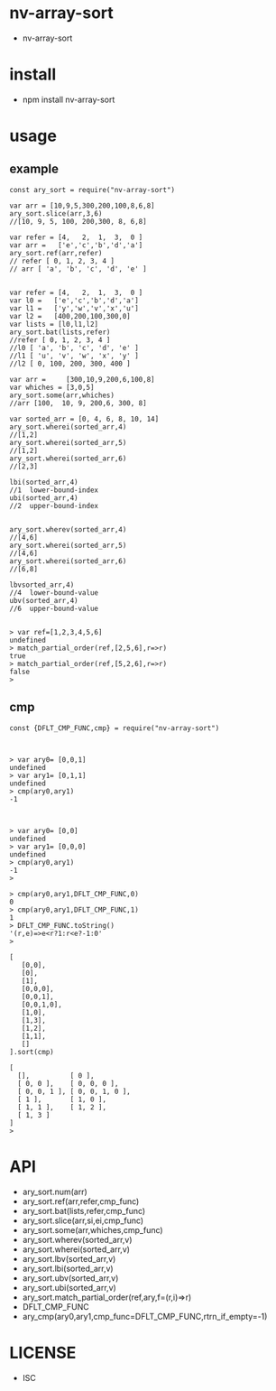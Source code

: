 nv-array-sort
============
- nv-array-sort 


install
=======
- npm install nv-array-sort 

usage
=====
    
example
-------

    const ary_sort = require("nv-array-sort")

    var arr = [10,9,5,300,200,100,8,6,8]
    ary_sort.slice(arr,3,6)
    //[10, 9, 5, 100, 200,300, 8, 6,8]
    
    var refer = [4,   2,  1,  3,  0 ]
    var arr =   ['e','c','b','d','a']
    ary_sort.ref(arr,refer)
    // refer [ 0, 1, 2, 3, 4 ]
    // arr [ 'a', 'b', 'c', 'd', 'e' ]
    
    
    var refer = [4,   2,  1,  3,  0 ]
    var l0 =   ['e','c','b','d','a']
    var l1 =   ['y','w','v','x','u']
    var l2 =   [400,200,100,300,0]
    var lists = [l0,l1,l2]
    ary_sort.bat(lists,refer)
    //refer [ 0, 1, 2, 3, 4 ]
    //l0 [ 'a', 'b', 'c', 'd', 'e' ]
    //l1 [ 'u', 'v', 'w', 'x', 'y' ]
    //l2 [ 0, 100, 200, 300, 400 ]
    
    var arr =     [300,10,9,200,6,100,8]
    var whiches = [3,0,5]
    ary_sort.some(arr,whiches)
    //arr [100,  10, 9, 200,6, 300, 8]

    var sorted_arr = [0, 4, 6, 8, 10, 14]
    ary_sort.wherei(sorted_arr,4)
    //[1,2]
    ary_sort.wherei(sorted_arr,5)
    //[1,2]
    ary_sort.wherei(sorted_arr,6)
    //[2,3]

    lbi(sorted_arr,4)
    //1  lower-bound-index
    ubi(sorted_arr,4)
    //2  upper-bound-index


    ary_sort.wherev(sorted_arr,4)
    //[4,6]
    ary_sort.wherei(sorted_arr,5)
    //[4,6]
    ary_sort.wherei(sorted_arr,6)
    //[6,8]

    lbvsorted_arr,4) 
    //4  lower-bound-value
    ubv(sorted_arr,4) 
    //6  upper-bound-value


    > var ref=[1,2,3,4,5,6]
    undefined
    > match_partial_order(ref,[2,5,6],r=>r)
    true
    > match_partial_order(ref,[5,2,6],r=>r)
    false
    >

cmp
---

    const {DFLT_CMP_FUNC,cmp} = require("nv-array-sort")



    > var ary0= [0,0,1]
    undefined
    > var ary1= [0,1,1]
    undefined
    > cmp(ary0,ary1)
    -1



    > var ary0= [0,0]
    undefined
    > var ary1= [0,0,0]
    undefined
    > cmp(ary0,ary1)
    -1
    >

    > cmp(ary0,ary1,DFLT_CMP_FUNC,0)
    0
    > cmp(ary0,ary1,DFLT_CMP_FUNC,1)
    1
    > DFLT_CMP_FUNC.toString()
    '(r,e)=>e<r?1:r<e?-1:0'
    >

    [
       [0,0],
       [0],
       [1],
       [0,0,0],
       [0,0,1],
       [0,0,1,0],
       [1,0],
       [1,3],
       [1,2],
       [1,1],
       []
    ].sort(cmp)

    [
      [],          [ 0 ],
      [ 0, 0 ],    [ 0, 0, 0 ],
      [ 0, 0, 1 ], [ 0, 0, 1, 0 ],
      [ 1 ],       [ 1, 0 ],
      [ 1, 1 ],    [ 1, 2 ],
      [ 1, 3 ]
    ]
    >


API
====

- ary\_sort.num(arr)
- ary\_sort.ref(arr,refer,cmp\_func)
- ary\_sort.bat(lists,refer,cmp\_func)
- ary\_sort.slice(arr,si,ei,cmp\_func)
- ary\_sort.some(arr,whiches,cmp\_func)
- ary\_sort.wherev(sorted\_arr,v)
- ary\_sort.wherei(sorted\_arr,v)
- ary\_sort.lbv(sorted\_arr,v)
- ary\_sort.lbi(sorted\_arr,v)
- ary\_sort.ubv(sorted\_arr,v)
- ary\_sort.ubi(sorted\_arr,v)
- ary\_sort.match\_partial\_order(ref,ary,f=(r,i)=>r)
- DFLT\_CMP\_FUNC
- ary\_cmp(ary0,ary1,cmp\_func=DFLT\_CMP\_FUNC,rtrn\_if\_empty=-1)

LICENSE
=======
- ISC 
